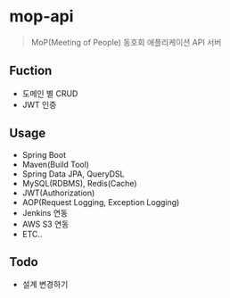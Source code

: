 # mop-api
> MoP(Meeting of People) 동호회 애플리케이션 API 서버  

## Fuction
* 도메인 별 CRUD
* JWT 인증

## Usage
* Spring Boot
* Maven(Build Tool)
* Spring Data JPA, QueryDSL
* MySQL(RDBMS), Redis(Cache)
* JWT(Authorization)
* AOP(Request Logging, Exception Logging)
* Jenkins 연동
* AWS S3 연동
* ETC..

## Todo
* 설계 변경하기
